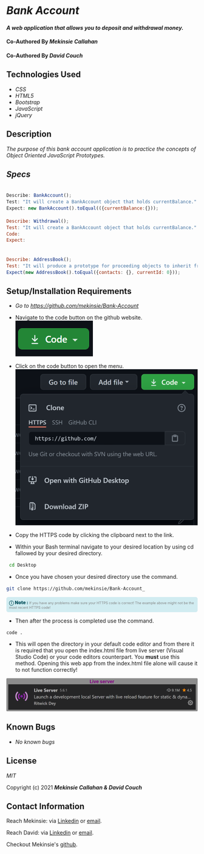 # _Bank Account_

#### _A web application that allows you to deposit and withdrawal money._

#### Co-Authored By _**Mekinsie Callahan**_
#### Co-Authored By _**David Couch**_

## Technologies Used

* _CSS_
* _HTML5_
* _Bootstrap_
* _JavaScript_
* _jQuery_

## Description

_The purpose of this bank account application is to practice the concepts of Object Oriented JavaScript Prototypes._

## *Specs*

```js

Describe: BankAccount();
Test: "It will create a BankAccount object that holds currentBalance."
Expect: new BankAccount().toEqual(({currentBalance:{}));

Describe: Withdrawal();
Test: "It will create a BankAccount object that holds currentBalance."
Code:
Expect:


Describe: AddressBook();
Test: "It will produce a prototype for proceeding objects to inherit from"
Expect(new AddressBook().toEqual({contacts: {}, currentId: 0}));


```

## Setup/Installation Requirements

* _Go to https://github.com/mekinsie/Bank-Account_
*  Navigate to the code button on the github website.\
![Code button](/img/README/code.PNG)

* Click on the code button to open the menu.\
![Github Repo Example](/img/README/HTTPS.png)

- Copy the HTTPS code by clicking the clipboard next to the link.

- Within your Bash terminal navigate to your desired location by using cd fallowed by your desired directory.
```bash
 cd Desktop
``` 

- Once you have chosen your desired directory use the command.
```bash 
git clone https://github.com/mekinsie/Bank-Account_
```

<div 
  style="
    background-color: #d1ecf1; 
    color: grey; padding: 6px; 
    font-size: 9px; 
    border-radius: 5px; 
    border: 1px solid #d4ecf1; 
    margin-bottom: 12px"
> 
  <span 
    style="
      font-size: 12px; 
      font-weight: 600; 
      color: #0c5460;"
  >
    ⓘ
  </span>
  <span 
    style="
      font-size: 12px; 
      font-weight: 900; 
      color: #0c5460;
      margin-bottom: 24px"
  >
    Note : 
  </span> 
  If you have any problems make sure your HTTPS code is correct! The example above might not be the most recent HTTPS code!
</div>


* Then after the process is completed use the command.

``` bash
code .
```
* This will open the directory in your default code editor and from there it is required that you open the index.html file from live server (Visual Studio Code) or your code editors counterpart. You <strong>must</strong> use this method. Opening this web app from the index.html file alone will cause it to not function correctly!

<p 
  style="
    font-size: 12px; 
    background-color: #8c8c8c; 
    border-radius: 2px; 
    padding: 1px 5px; 
    text-align: center; 
    color: white; 
    margin-bottom: 24px"
>
  <span style="font-weight: 700; color: purple">Live server</span>
  <img src="img/README/liveserver.PNG">
</p>

## Known Bugs

* _No known bugs_

## License

_MIT_

Copyright (c) 2021 **_Mekinsie Callahan & David Couch_**
## Contact Information

Reach Mekinsie: via <a href="https://www.linkedin.com/in/mekinsie/" target="_blank">Linkedin</a> or <a href="mailto:mekinsie.aja@gmail.com" target="_blank">email</a></li>.

Reach David: via <a href="https://www.linkedin.com/in/davidcouch440/" target="_blank">Linkedin</a> or <a href="mailto:dcouch440@gmail.com" target="_blank">email</a></li>.


Checkout Mekinsie's <a href="https://github.com/mekinsie" target="_blank">github</a>.

